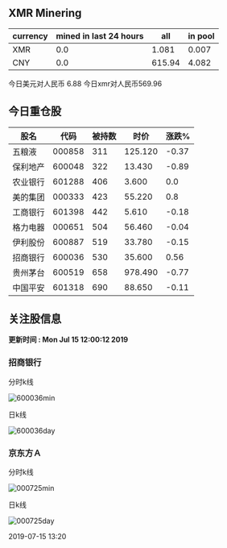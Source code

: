 ## XMR Minering

|currency|mined in last 24 hours|all|in pool|
|---|---|---|---|
|XMR|0.0|1.081|0.007|
|CNY|0.0|615.94|4.082|

今日美元对人民币 6.88	今日xmr对人民币569.96


## 今日重仓股 

|股名|代码|被持数|时价|涨跌%|
|---|---|---|---|---|
|五粮液|000858|311|125.120|-0.37|
|保利地产|600048|322|13.430|-0.89|
|农业银行|601288|406|3.600|0.0|
|美的集团|000333|423|55.220|0.8|
|工商银行|601398|442|5.610|-0.18|
|格力电器|000651|504|56.460|-0.04|
|伊利股份|600887|519|33.780|-0.15|
|招商银行|600036|530|35.600|0.56|
|贵州茅台|600519|658|978.490|-0.77|
|中国平安|601318|690|88.650|-0.11|

## 关注股信息
**更新时间 : Mon Jul 15 12:00:12 2019**
### 招商银行 
分时k线

![600036min](http://image.sinajs.cn/newchart/min/n/sh600036.gif)

日k线

![600036day](http://image.sinajs.cn/newchart/daily/n/sh600036.gif)

### 京东方Ａ 
分时k线

![000725min](http://image.sinajs.cn/newchart/min/n/sz000725.gif)

日k线

![000725day](http://image.sinajs.cn/newchart/daily/n/sz000725.gif)

2019-07-15 13:20
